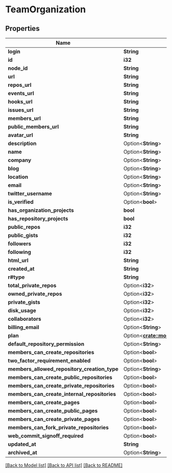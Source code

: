 # TeamOrganization

## Properties

Name | Type | Description | Notes
------------ | ------------- | ------------- | -------------
**login** | **String** |  | 
**id** | **i32** |  | 
**node_id** | **String** |  | 
**url** | **String** |  | 
**repos_url** | **String** |  | 
**events_url** | **String** |  | 
**hooks_url** | **String** |  | 
**issues_url** | **String** |  | 
**members_url** | **String** |  | 
**public_members_url** | **String** |  | 
**avatar_url** | **String** |  | 
**description** | Option<**String**> |  | 
**name** | Option<**String**> |  | [optional]
**company** | Option<**String**> |  | [optional]
**blog** | Option<**String**> |  | [optional]
**location** | Option<**String**> |  | [optional]
**email** | Option<**String**> |  | [optional]
**twitter_username** | Option<**String**> |  | [optional]
**is_verified** | Option<**bool**> |  | [optional]
**has_organization_projects** | **bool** |  | 
**has_repository_projects** | **bool** |  | 
**public_repos** | **i32** |  | 
**public_gists** | **i32** |  | 
**followers** | **i32** |  | 
**following** | **i32** |  | 
**html_url** | **String** |  | 
**created_at** | **String** |  | 
**r#type** | **String** |  | 
**total_private_repos** | Option<**i32**> |  | [optional]
**owned_private_repos** | Option<**i32**> |  | [optional]
**private_gists** | Option<**i32**> |  | [optional]
**disk_usage** | Option<**i32**> |  | [optional]
**collaborators** | Option<**i32**> |  | [optional]
**billing_email** | Option<**String**> |  | [optional]
**plan** | Option<[**crate::models::OrganizationFullPlan**](organization_full_plan.md)> |  | [optional]
**default_repository_permission** | Option<**String**> |  | [optional]
**members_can_create_repositories** | Option<**bool**> |  | [optional]
**two_factor_requirement_enabled** | Option<**bool**> |  | [optional]
**members_allowed_repository_creation_type** | Option<**String**> |  | [optional]
**members_can_create_public_repositories** | Option<**bool**> |  | [optional]
**members_can_create_private_repositories** | Option<**bool**> |  | [optional]
**members_can_create_internal_repositories** | Option<**bool**> |  | [optional]
**members_can_create_pages** | Option<**bool**> |  | [optional]
**members_can_create_public_pages** | Option<**bool**> |  | [optional]
**members_can_create_private_pages** | Option<**bool**> |  | [optional]
**members_can_fork_private_repositories** | Option<**bool**> |  | [optional]
**web_commit_signoff_required** | Option<**bool**> |  | [optional]
**updated_at** | **String** |  | 
**archived_at** | Option<**String**> |  | 

[[Back to Model list]](../README.md#documentation-for-models) [[Back to API list]](../README.md#documentation-for-api-endpoints) [[Back to README]](../README.md)


